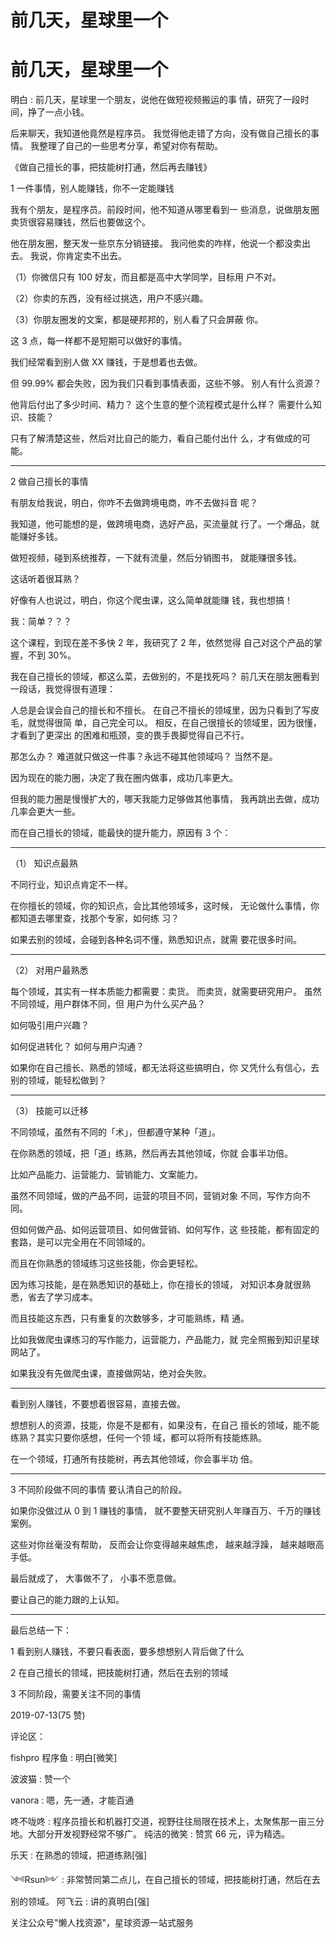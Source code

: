 # 前几天，星球里一个

# 前几天，星球里一个

明白 : 前几天，星球里一个朋友，说他在做短视频搬运的事 情，研究了一段时间，挣了一点小钱。

后来聊天，我知道他竟然是程序员。 我觉得他走错了方向，没有做自己擅长的事情。 我整理了自己的一些思考分享，希望对你有帮助。

《做自己擅长的事，把技能树打通，然后再去赚钱》

1 一件事情，别人能赚钱，你不一定能赚钱

我有个朋友，是程序员。前段时间，他不知道从哪里看到一 些消息，说做朋友圈卖货很容易赚钱，然后也要做这个。

他在朋友圈，整天发一些京东分销链接。 我问他卖的咋样，他说一个都没卖出去。 我说，你肯定卖不出去。

（1）你微信只有 100 好友，而且都是高中大学同学，目标用 户不对。

（2）你卖的东西，没有经过挑选，用户不感兴趣。

（3）你朋友圈发的文案，都是硬邦邦的，别人看了只会屏蔽 你。

这 3 点，每一样都不是短期可以做好的事情。

我们经常看到别人做 XX 赚钱，于是想着也去做。

但 99.99% 都会失败，因为我们只看到事情表面，这些不够。 别人有什么资源？

他背后付出了多少时间、精力？ 这个生意的整个流程模式是什么样？ 需要什么知识、技能？

只有了解清楚这些，然后对比自己的能力，看自己能付出什 么，才有做成的可能。

* * *

2 做自己擅长的事情

有朋友给我说，明白，你咋不去做跨境电商，咋不去做抖音 呢？

我知道，他可能想的是，做跨境电商，选好产品，买流量就 行了。一个爆品，就能赚好多钱。

做短视频，碰到系统推荐，一下就有流量，然后分销图书， 就能赚很多钱。

这话听着很耳熟？

好像有人也说过，明白，你这个爬虫课，这么简单就能赚 钱，我也想搞！

我：简单？？？

这个课程，到现在差不多快 2 年，我研究了 2 年，依然觉得 自己对这个产品的掌握，不到 30%。

我在自己擅长的领域，都这么菜，去做别的，不是找死吗？ 前几天在朋友圈看到一段话，我觉得很有道理：

人总是会误会自己的擅长和不擅长。 在自己不擅长的领域里，因为只看到了写皮毛，就觉得很简 单，自己完全可以。 相反，在自己很擅长的领域里，因为很懂，才看到了更深出 的困难和瓶颈，变的畏手畏脚觉得自己不行。

那怎么办？ 难道就只做这一件事？永远不碰其他领域吗？ 当然不是。

因为现在的能力圈，决定了我在圈内做事，成功几率更大。

但我的能力圈是慢慢扩大的，哪天我能力足够做其他事情， 我再跳出去做，成功几率会更大一些。

而在自己擅长的领域，能最快的提升能力，原因有 3 个：

* * *

（1） 知识点最熟

不同行业，知识点肯定不一样。

在你擅长的领域，你的知识点，会比其他领域多，这时候， 无论做什么事情，你都知道去哪里查，找那个专家，如何练 习？

如果去别的领域，会碰到各种名词不懂，熟悉知识点，就需 要花很多时间。

* * *

（2） 对用户最熟悉

每个领域，其实有一样本质能力都需要：卖货。 而卖货，就需要研究用户。 虽然不同领域，用户群体不同，但 用户为什么买产品？

如何吸引用户兴趣？

如何促进转化？ 如何与用户沟通？

如果你在自己擅长、熟悉的领域，都无法将这些搞明白，你 又凭什么有信心，去别的领域，能轻松做到？

* * *

（3） 技能可以迁移

不同领域，虽然有不同的「术」，但都遵守某种「道」。

在你熟悉的领域，把「道」练熟，然后再去其他领域，你就 会事半功倍。

比如产品能力、运营能力、营销能力、文案能力。

虽然不同领域，做的产品不同，运营的项目不同，营销对象 不同，写作方向不同。

但如何做产品、如何运营项目、如何做营销、如何写作，这 些技能，都有固定的套路，是可以完全用在不同领域的。

而且在你熟悉的领域练习这些技能，你会更轻松。

因为练习技能，是在熟悉知识的基础上，你在擅长的领域， 对知识本身就很熟悉，省去了学习成本。

而且技能这东西，只有重复的次数够多，才可能熟练，精 通。

比如我做爬虫课练习的写作能力，运营能力，产品能力，就 完全照搬到知识星球网站了。

如果我没有先做爬虫课，直接做网站，绝对会失败。

* * *

看到别人赚钱，不要想着很容易，直接去做。

想想别人的资源，技能，你是不是都有，如果没有，在自己 擅长的领域，能不能练熟？其实只要你感想，任何一个领 域，都可以将所有技能练熟。

在一个领域，打通所有技能树，再去其他领域，你会事半功 倍。

* * *

3 不同阶段做不同的事情 要认清自己的阶段。

如果你没做过从 0 到 1 赚钱的事情， 就不要整天研究别人年赚百万、千万的赚钱案例。

这些对你丝毫没有帮助， 反而会让你变得越来越焦虑， 越来越浮躁， 越来越眼高手低。

最后就成了， 大事做不了， 小事不愿意做。

要让自己的能力跟的上认知。

* * *

最后总结一下：

1 看到别人赚钱，不要只看表面，要多想想别人背后做了什么

2 在自己擅长的领域，把技能树打通，然后在去别的领域

3 不同阶段，需要关注不同的事情

2019-07-13(75 赞)

评论区：

fishpro 程序鱼 : 明白[微笑]

波波猫 : 赞一个

vanora : 嗯，先一通，才能百通

咚不咙咚 : 程序员擅长和机器打交道，视野往往局限在技术上，太聚焦那一亩三分地。大部分开发视野经常不够广。 纯洁的微笑 : 赞赏 66 元，评为精选。

乐天 : 在熟悉的领域，把道练熟[强]

༺Rsun༻ : 非常赞同第二点儿，在自己擅长的领域，把技能树打通，然后在去别的领域。 阿飞云 : 讲的真明白[强]

关注公众号"懒人找资源"，星球资源一站式服务